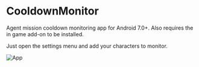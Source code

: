 # CooldownMonitor

Agent mission cooldown monitoring app for Android 7.0+. Also requires the in game add-on to be installed.

Just open the settings menu and add your characters to monitor.

![App](https://i.imgur.com/fZHSsmy.png)

